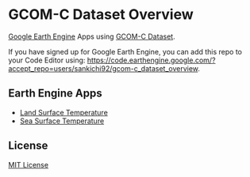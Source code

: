 # GCOM-C Dataset Overview

[Google Earth Engine](https://earthengine.google.com/) Apps using [GCOM-C Dataset](https://developers.google.com/earth-engine/datasets/tags/gcom-c).

If you have signed up for Google Earth Engine, you can add this repo to your Code Editor using: https://code.earthengine.google.com/?accept_repo=users/sankichi92/gcom-c_dataset_overview.

## Earth Engine Apps

- [Land Surface Temperature](https://sankichi92.users.earthengine.app/view/gcom-c-lst-overview)
- [Sea Surface Temperature](https://sankichi92.users.earthengine.app/view/gcom-c-sst-overview)

## License

[MIT License](LICENSE)
